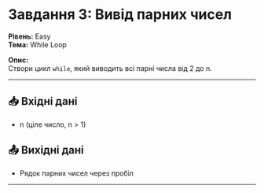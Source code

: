 # Завдання 3: Вивід парних чисел

**Рівень:** Easy  
**Тема:** While Loop  

**Опис:**  
Створи цикл `while`, який виводить всі парні числа від 2 до n.

---

## 📥 Вхідні дані
- n (ціле число, n > 1)

## 📤 Вихідні дані
- Рядок парних чисел через пробіл

---
